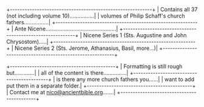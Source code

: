 +----------------------------------------------------------+
| Contains all 37 (not including volume 10)................|
| volumes of Philip Schaff's church fathers................|
+----------------------------------------------------------+
| Ante Nicene..............................................|
+----------------------------------------------------------+
| Nicene Series 1 (Sts. Augustine and John Chrysostom).....|
+----------------------------------------------------------+
| Nicene Series 2 (Sts. Jerome, Athanasius, Basil, more...)|
+----------------------------------------------------------+

+-------------------------------------------+
| Formatting is still rough but.............|
| all of the content is there...............|
+-------------------------------------------+
| is there any more church fathers you......|
| want to add put them in a separate folder.|
+-------------------------------------------+
| Contact me at nico@ancientbible.org.......|
+-------------------------------------------+
